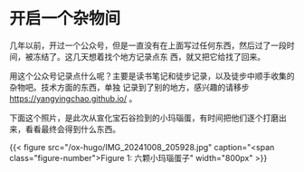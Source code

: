 # 开启一个杂物间


几年以前，开过一个公众号，但是一直没有在上面写过任何东西，然后过了一段时间，被冻结了。这几天想着找个地方记录点东
西，就又把它给找了回来。

用这个公众号记录点什么呢？主要是读书笔记和徒步记录，以及徒步中顺手收集的杂物吧。技术方面的东西，单独
记录到了别的地方，感兴趣的请移步 <https://yangyingchao.github.io/> 。

下面这个照片，是此次从宣化宝石谷捡到的小玛瑙蛋，有时间把他们逐个打磨出来，看看最终会得到什么东西。

<a id="figure--.-images-IMG-20241008-205928"></a>

{{< figure src="/ox-hugo/IMG_20241008_205928.jpg" caption="<span class=\"figure-number\">Figure 1: </span>六颗小玛瑙蛋子" width="800px" >}}


